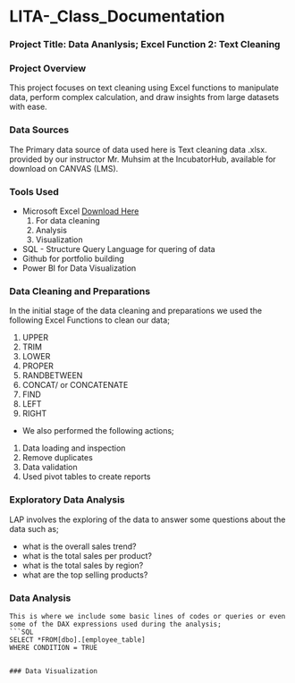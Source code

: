 # LITA-_Class_Documentation
### Project Title: Data Ananlysis; Excel Function 2: Text Cleaning

### Project Overview

This project focuses on text cleaning using Excel  functions to manipulate data, perform complex calculation, and draw insights from large datasets with ease.

### Data Sources

The Primary data source of data used here is Text cleaning data .xlsx. provided by our instructor Mr. Muhsim at the IncubatorHub, available for download on CANVAS (LMS).

### Tools Used
- Microsoft Excel [Download Here](https://www.microsoft.com)
  1. For data cleaning
  2. Analysis
  3. Visualization
- SQL - Structure Query Language for quering of data
- Github for portfolio building
-  Power BI  for Data Visualization


### Data Cleaning and Preparations

In the initial stage of the data cleaning and preparations we used the following Excel Functions to clean our data;
  1. UPPER
  2. TRIM
  3. LOWER
  4. PROPER
  5. RANDBETWEEN
  6. CONCAT/ or CONCATENATE
  7. FIND
  8. LEFT
  9. RIGHT
- We also performed the following actions;
1. Data loading and inspection
  2. Remove duplicates
  3. Data validation
  4. Used pivot tables to create reports

### Exploratory Data Analysis

  LAP involves the exploring of the data to answer some questions about the data such as;
  - what is the overall sales trend?
  - what is the total sales per product?
  - what is the total sales by region?
  - what are the top selling products?

### Data Analysis

    This is where we include some basic lines of codes or queries or even some of the DAX expressions used during the analysis;
    ```SQL
    SELECT *FROM[dbo].[employee_table]
    WHERE CONDITION = TRUE
```

### Data Visualization

